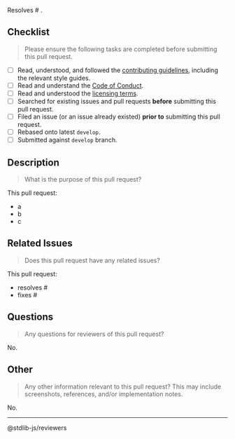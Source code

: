 Resolves # .

<!--lint disable first-heading-level-->

## Checklist

> Please ensure the following tasks are completed before submitting this pull request.

-   [ ] Read, understood, and followed the [contributing guidelines][contributing], including the relevant style guides.
-   [ ] Read and understand the [Code of Conduct][code-of-conduct].
-   [ ] Read and understood the [licensing terms][license].
-   [ ] Searched for existing issues and pull requests **before** submitting this pull request.
-   [ ] Filed an issue (or an issue already existed) **prior to** submitting this pull request.
-   [ ] Rebased onto latest `develop`.
-   [ ] Submitted against `develop` branch.

## Description

> What is the purpose of this pull request?

This pull request:

-   a
-   b
-   c

## Related Issues

> Does this pull request have any related issues?

This pull request:

-   resolves #
-   fixes #

## Questions

> Any questions for reviewers of this pull request?

No.

## Other

> Any other information relevant to this pull request? This may include screenshots, references, and/or implementation notes.

No.

* * *

@stdlib-js/reviewers

<!-- <links> -->

[contributing]: https://github.com/stdlib-js/stdlib/blob/develop/CONTRIBUTING.md

[code-of-conduct]: https://github.com/stdlib-js/stdlib/blob/develop/CODE_OF_CONDUCT.md

[license]: https://github.com/stdlib-js/stdlib/blob/develop/LICENSE

<!-- </links> -->
